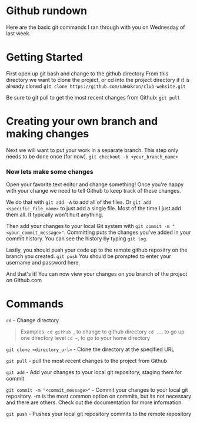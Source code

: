# Github rundown

Here are the basic git commands I ran through with you on Wednesday of last week.

# Getting Started
First open up git bash and change to the github directory
From this directory we want to clone the project, or cd into the project directory if it is already cloned
```git clone https://github.com/UAHakron/club-website.git```

Be sure to git pull to get the most recent changes from Github: ```git pull```

# Creating your own branch and making changes
Next we will want to put your work in a separate branch. This step only needs to be done once (for now).
```git checkout -b <your_branch_name>```

### Now lets make some changes
Open your favorite text editor and change something! Once you're happy with your change we need to tell Github to keep track of these changes. 

We do that with ```git add -A``` to add all of the files. Or ```git add <specific_file_name>``` to just add a single file. Most of the time I just add them all. It typically won't hurt anything.

Then add your changes to your local Git system with ```git commit -m "<your_commit_message>"```. Committing puts the changes you've added in your commit history. You can see the history by typing ```git log```.

Lastly, you should push your code up to the remote github repositry on the branch you created. 
```git push```
You should be prompted to enter your username and password here.

And that's it! You can now view your changes on you branch of the project on Github.com


# Commands
```cd``` - Change directory
> Examples:
> ```cd github ```, to change to github directory
> ```cd ..```, to go up one directory level
> ```cd ~```, to go to your home directory

```git clone <directory_url>``` - Clone the directory at the specified URL

```git pull```  -  pull the most recent changes to the project from Github

```git add``` - Add your changes to your local git repository, staging them for commit

```git commit -m "<commit_message>"``` - Commit your changes to your local git repository. -m is the most common option on commits, but its not necessary and there are others. Check out the documentation for more information.

```git push``` - Pushes your local git repository commits to the remote repository
